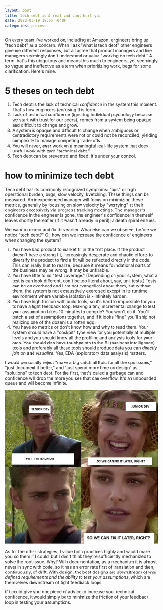 ```yaml
---
layout: post
title: tech debt isnt real and cant hurt you
date: 2022-03-19 18:06 -0400
categories: process
---
```


On every team I've worked on, including at Amazon, engineers bring up
"tech debt" as a concern. When I ask "what is tech debt" other engineers
give me different responses, but all agree that product managers and line
managers seemingly don't understand or value "working on tech debt."
A term that's this ubiquitous and means this much to engineers, yet
seemingly so vague and ineffective as a term when prioritizing work, begs
for some clarification. Here's mine.

# 5 theses on tech debt

1. Tech debt is the lack of technical _confidence_ in the system this
   moment. That's how engineers _feel_ using this term.
2. Lack of technical confidence (ignoring individual psychology because we
   start with trust for our peers), comes from a system being opaque and
   difficult to change and grow.
3. A system is opaque and difficult to change when ambiguous or
   contradictory requirements were not or could not be reconciled,
   yielding complexity to manage competing trade-offs.
4. You will never, **ever** work on a meaningful real-life system that
   does useful work with _zero_ "technical debt."
5. Tech debt can be prevented and fixed: it's under your control.

# how to minimize tech debt

Tech debt has its commonly recognized symptoms: "ops" or high operational
burden, bugs, slow velocity, kvetching. These things can be measured. An
inexperienced manager will focus on minimizing these metrics, generally by
focusing on slow velocity by "worrying" at their engineers excessively via
progress tracking meetings. The manager's confidence in the engineer is
gone, the engineer's confidence in themself leaves shortly thereafter (if
it wasn't already in peril); a death spiral ensues.

We want to detect and fix this earlier. What else can we observe, before
we notice "tech debt?" Or, how can we increase the confidence of engineers
when changing the system?

1. You have bad product to market fit in the first place. If the product
   doesn't have a strong fit, increasingly desperate and chaotic efforts
   to diversify the product to find a fit will be reflected directly in
   the code. This can really hurt to realize, because it means
   foundational parts of the business may be wrong. It may be unfixable.
2. You have little to no "test coverage." (Depending on your system, what
   a test is can look different, don't be too literal about, say, unit
   tests.) Tests can be an overhead and I am not evangelical about them,
   but without them, the system is not exhaustively exercised except in
   its runtime environment where variable isolation is ~infinitely harder.
3. You have high friction with build tools, so it's hard to impossible for
   you to have a tight feedback loop. Making a tiny, incremental change to
   test your assumption takes 10 minutes to compile? You won't do it.
   You'll batch a set of assumptions together, and if it looks "fine"
   you'll ship not realizing one of the dozen is a rotten egg.
4. You have no metrics or don't know how and why to read them. Your system
   should have a "cockpit" type view for you potentially at multiple
   levels and you should know all the profiling and analysis tools for
   your area. You should also have touchpoints to the BI (business
   intelligence) tools and preferably all these tools should produce data
   you can _directly join on_ **and** _visualize_. Yes, EDA (exploratory
   data analysis) matters.

I would personally reject "make a big catch all Epic for all the ops
issues," "just document it better," and "just spend more time on design"
as "solutions" to tech debt. For the first, that's called a garbage can
and confidence will drop the more you see that can overflow. It's an
unbounded queue and will become infinite.

![](/images/backlog.jpg)

As for the other strategies, I value both practices highly and would make
you do them if I could, but I don't think they're sufficiently mechanized
to solve the root issue. Why? With documentation, as a mechanism it is
almost never in sync with code, so it has an error rate first of
translation and then, continuously, of drift. With design, the best
designs are _downstream of well defined requirements and the ability to
test your assumptions_, which are themselves downstream of tight feedback
loops.

If I could give you one piece of advice to increase your technical
confidence, it would simply be to minimize the friction of your feedback
loop in testing your assumptions.
